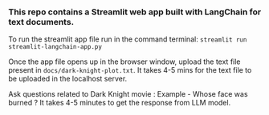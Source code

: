 ### This repo contains a Streamlit web app built with LangChain for text documents.

To run the streamlit app file run in the command terminal: `streamlit run streamlit-langchain-app.py`

Once the app file opens up in the browser window, upload the text file present in `docs/dark-knight-plot.txt`.
It takes 4-5 mins for the text file to be uploaded in the localhost server.

Ask questions related to Dark Knight movie : Example - Whose face was burned ?
It takes 4-5 minutes to get the response from LLM model.
